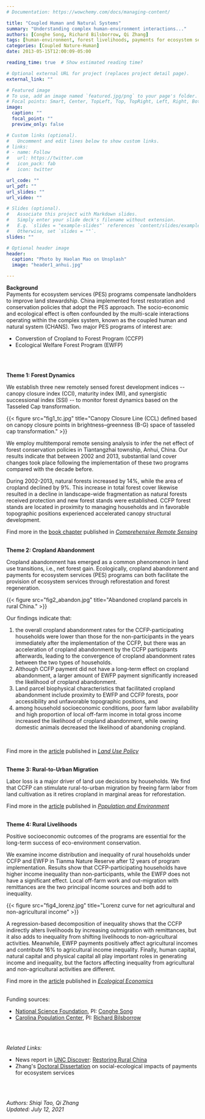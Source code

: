 ```yaml
---
# Documentation: https://wowchemy.com/docs/managing-content/

title: "Coupled Human and Natural Systems"
summary: "Understanding complex human-environment interactions..."
authors: [Conghe Song, Richard Bilsborrow, Qi Zhang]
tags: [human-environment, forest livelihoods, payments for ecosystem services]
categories: [Coupled Nature-Human]
date: 2013-05-15T12:00:09-05:00

reading_time: true  # Show estimated reading time?

# Optional external URL for project (replaces project detail page).
external_link: ""

# Featured image
# To use, add an image named `featured.jpg/png` to your page's folder.
# Focal points: Smart, Center, TopLeft, Top, TopRight, Left, Right, BottomLeft, Bottom, BottomRight.
image:
  caption: ""
  focal_point: ""
  preview_only: false

# Custom links (optional).
#   Uncomment and edit lines below to show custom links.
# links:
# - name: Follow
#   url: https://twitter.com
#   icon_pack: fab
#   icon: twitter

url_code: ""
url_pdf: ""
url_slides: ""
url_video: ""

# Slides (optional).
#   Associate this project with Markdown slides.
#   Simply enter your slide deck's filename without extension.
#   E.g. `slides = "example-slides"` references `content/slides/example-slides.md`.
#   Otherwise, set `slides = ""`.
slides: ""

# Optional header image
header:
  caption: "Photo by Haolan Mao on Unsplash"
  image: "header1_anhui.jpg"

---
```


**Background**
<br>
Payments for ecosystem services (PES) programs compensate landholders to improve land stewardship. China implemented forest restoration and conservation policies that adopt the PES approach. The socio-economic and ecological effect is often confounded by the multi-scale interactions operating within the complex system, known as the coupled human and natural system (CHANS). Two major PES programs of interest are:
- Converstion of Cropland to Forest Program (CCFP)
- Ecological Welfare Forest Program (EWFP)
<br>
<br>


**Theme 1: Forest Dynamics**
<br>

We establish three new remotely sensed forest development indices -- canopy closure index (CCI), maturity index (MI), and synergistic successional index (SSI) -- to monitor forest dynamics based on the Tasseled Cap transformation. 
<br>

{{< figure src="fig1_tc.jpg" title="Canopy Closure Line (CCL) defined based on canopy closure points in brightness–greenness (B-G) space of tasseled cap transformation." >}} 
<br>

We employ multitemporal remote sensing analysis to infer the net effect of forest conservation policies in Tiantangzhai township, Anhui, China. Our results indicate that between 2002 and 2013, substantial land cover changes took place following the implementation of these two programs compared with the decade before. 
<br>

During 2002-2013, natural forests increased by 14%, while the area of cropland declined by 9%. This increase in total forest cover likewise resulted in a decline in landscape-wide fragmentation as natural forests received protection and new forest stands were established. CCFP forest stands are located in proximity to managing households and in favorable topographic positions experienced accelerated canopy structural development. 
<br>

Find more in the [book chapter](https://www.qzgeog.com/publication/c2018-zhangqi-forest/) published in [_Comprehensive Remote Sensing_](https://doi.org/10.1016/B978-0-12-409548-9.10435-X)
<br>
<br>


**Theme 2: Cropland Abandonment**
<br>

Cropland abandonment has emerged as a common phenomenon in land use transitions, i.e., net forest gain. Ecologically, cropland abandonment and payments for ecosystem services (PES) programs can both facilitate the provision of ecosystem services through reforestation and forest regeneration. 
<br>

{{< figure src="fig2_abandon.jpg" title="Abandoned cropland parcels in rural China." >}}
<br>

Our findings indicate that: 
1) the overall cropland abandonment rates for the CCFP-participating households were lower than those for the non-participants in the years immediately after the implementation of the CCFP, but there was an acceleration of cropland abandonment by the CCFP participants afterwards, leading to the convergence of cropland abandonment rates between the two types of households.
2) Although CCFP payment did not have a long-term effect on cropland abandonment, a larger amount of EWFP payment significantly increased the likelihood of cropland abandonment. 
3) Land parcel biophysical characteristics that facilitated cropland abandonment include proximity to EWFP and CCFP forests, poor accessibility and unfavorable topographic positions, and
4) among household socioeconomic conditions, poor farm labor availability and high proportion of local off-farm income in total gross income increased the likelihood of cropland abandonment, while owning domestic animals decreased the likelihood of abandoning cropland. 
<br>

Find more in the [article](https://www.qzgeog.com/publication/p2018-zhangqi-abandon/) published in [_Land Use Policy_](https://doi.org/10.1016/j.landusepol.2018.01.001)
<br>
<br>


**Theme 3: Rural-to-Urban Migration**
<br>

Labor loss is a major driver of land use decisions by households. We find that CCFP can stimulate rural-to-urban migration by freeing farm labor from land cultivation as it retires cropland in marginal areas for reforestation. 
<br>

Find more in the [article](https://www.qzgeog.com/publication/p2018-zhangqi-migration/) published in [_Population and Environment_](https://doi.org/10.1007/s11111-018-0307-5)
<br>
<br>


**Theme 4: Rural Livelihoods**
<br>

Positive socioeconomic outcomes of the programs are essential for the long-term success of eco-environment conservation. 
<br>

We examine income distribution and inequality of rural households under CCFP and EWFP in Tianma Nature Reserve after 12 years of program implementation. Results show that CCFP-participating households have higher income inequality than non-participants, while the EWFP does not have a significant effect. Local off-farm work and out-migration with remittances are the two principal income sources and both add to inequality. 
<br>

{{< figure src="fig4_lorenz.jpg" title="Lorenz curve for net agricultural and non-agricultural income" >}}
<br>

A regression-based decomposition of inequality shows that the CCFP indirectly alters livelihoods by increasing outmigration with remittances, but it also adds to inequality from shifting livelihoods to non-agricultural activities. Meanwhile, EWFP payments positively affect agricultural incomes and contribute 16% to agricultural income inequality. Finally, human capital, natural capital and physical capital all play important roles in generating income and inequality, but the factors affecting inequality from agricultural and non-agricultural activities are different.
<br>

Find more in the [article](https://www.qzgeog.com/publication/p2019-zhangqi-income/) published in [_Ecological Economics_](https://doi.org/10.1016/j.ecolecon.2019.02.019)
<br>
<br>


Funding sources:
- [National Science Foundation](https://www.nsf.gov/), PI: [Conghe Song](https://csong.web.unc.edu/)
- [Carolina Population Center](http://www.cpc.unc.edu/), PI: [Richard Bilsborrow](https://www.qzgeog.com/author/richard-bilsborrow)
<br>
<br>


*Related Links:* <br>
- News report in [UNC Discover](https://www.unc.edu/discover/): [Restoring Rural China](https://www.unc.edu/discover/restoring-rural-china/)
- Zhang's [Doctoral Dissertation](https://www.proquest.com/openview/cf7ea4a23b9daf256f2448658f09f207/1?pq-origsite=gscholar&cbl=18750)
  on social-ecological impacts of payments for ecosystem services
<br>
<br>


_Authors: Shiqi Tao, Qi Zhang_
<br>
_Updated: July 12, 2021_
<br>


